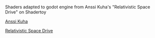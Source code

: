 Shaders adapted to godot engine from Anssi Kuha's "Relativistic Space Drive" on Shadertoy

[Anssi Kuha](https://www.shadertoy.com/user/Amirk)

[Relativistic Space Drive](https://www.shadertoy.com/view/7sKBzz)
